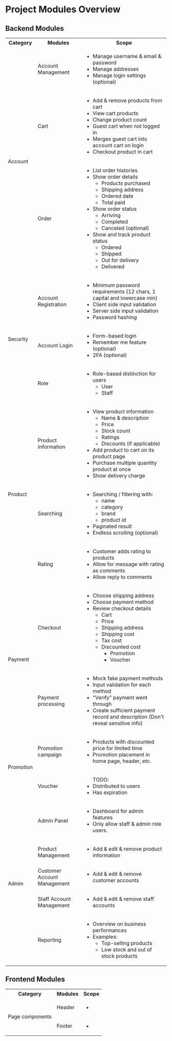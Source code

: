 Project Modules Overview
========================

## Backend Modules

<table>
    <tr>
        <th>Category</th>
        <th>Modules</th>
        <th>Scope</th>
    </tr>
    <tr>
        <td rowspan="3">Account</td>
        <td>Account Management</td>
        <td>
            <ul>
                <li>Manage username & email & password</li>
                <li>Manage addresses</li>
                <li>Manage login settings (optional)</li>
            </ul>
        </td>
    </tr>
    <tr>
        <td>Cart</td>
        <td>
            <ul>
                <li>Add & remove products from cart</li>
                <li>View cart products</li>
                <li>Change product count</li>
                <li>Guest cart when not logged in</li>
                <li>Merges guest cart into account cart on login</li>
                <li>Checkout product in cart</li>
            </ul>
        </td>
    </tr>
    <tr>
        <td>Order</td>
        <td>
            <ul>
                <li>List order histories</li>
                <li>Show order details
                    <ul>
                        <li>Products purchased</li>
                        <li>Shipping address</li>
                        <li>Ordered date</li>
                        <li>Total paid</li>
                    </ul>
                </li>
                <li>Show order status
                    <ul>
                        <li>Arriving</li>
                        <li>Completed</li>
                        <li>Canceled (optional)</li>
                    </ul>
                </li>
                <li>Show and track product status
                    <ul>
                        <li>Ordered</li>
                        <li>Shipped</li>
                        <li>Out for delivery</li>
                        <li>Delivered</li>
                    </ul>
                </li>
            </ul>
        </td>
    </tr>
    <tr>
        <td rowspan="3">Security</td>
        <td>Account Registration</td>
        <td>
            <ul>
                <li>Minimum password requirements (12 chars, 1 capital and lowercase min)</li>
                <li>Client side input validation</li>
                <li>Server side input validation</li>
                <li>Password hashing</li>
            </ul>
        </td>
    </tr>
    <tr>
        <td>Account Login</td>
        <td>
            <ul>
                <li>Form-based login</li>
                <li>Remember me feature (optional)</li>
                <li>2FA (optional)</li>
            </ul>
        </td>
    </tr>
    <tr>
        <td>Role</td>
        <td>
            <ul>
                <li>Role-based distinction for users
                    <ul>
                        <li>User</li>
                        <li>Staff</li>
                    </ul>
                </li>
            </ul>
        </td>
    </tr>
    <tr>
        <td rowspan="3">Product</td>
        <td>Product information</td>
        <td>
            <ul>
                <li>View product information
                    <ul>
                        <li>Name & description</li>
                        <li>Price</li>
                        <li>Stock count</li>
                        <li>Ratings</li>
                        <li>Discounts (if applicable)</li>
                    </ul>
                </li>
                <li>Add product to cart on its product page</li>
                <li>Purchase multiple quantity product at once</li>
                <li>Show delivery charge</li>
            </ul>
        </td>
    </tr>
    <tr>
        <td>Searching</td>
        <td>
            <ul>
                <li>Searching / filtering with:
                    <ul>
                        <li>name</li>
                        <li>category</li>
                        <li>brand</li>
                        <li>product id</li>
                    </ul>
                </li>
                <li>Paginated result</li>
                <li>Endless scrolling (optional)</li>
            </ul>
        </td>
    </tr>
    <tr>
        <td>Rating</td>
        <td>
            <ul>
                <li>Customer adds rating to products</li>
                <li>Allow for message with rating as comments</li>
                <li>Allow reply to comments</li>
            </ul>
        </td>
    </tr>
    <tr>
        <td rowspan="2">Payment</td>
        <td>Checkout</td>
        <td>
            <ul>
                <li>Choose shipping address</li>
                <li>Choose payment method</li>
                <li>Review checkout details
                    <ul>
                        <li>Cart</li>
                        <li>Price</li>
                        <li>Shipping address</li>
                        <li>Shipping cost</li>
                        <li>Tax cost</li>
                        <li>Discounted cost
                            <ul>
                                <li>Promotion</li>
                                <li>Voucher</li>
                            </ul>
                        </li>
                    </ul>
                </li>
            </ul>
        </td>
    </tr>
    <tr>
        <td>Payment processing</td>
        <td>
            <ul>
                <li>Mock fake payment methods</li>
                <li>Input validation for each method</li>
                <li>"Verify" payment went through</li>
                <li>Create sufficient payment record and description (Don't reveal sensitive info)</li>
            </ul>
        </td>
    </tr>
    <tr>
        <td rowspan="2">Promotion</td>
        <td>Promotion campaign</td>
        <td>
            <ul>
                <li>Products with discounted price for limited time</li>
                <li>Promotion placement in home page, header, etc.</li>
            </ul>
        </td>
    </tr>
    <tr>
        <td>Voucher</td>
        <td>
            <ul>
                TODO:
                <li>Distributed to users</li>
                <li>Has expiration</li>
            </ul>
        </td>
    </tr>
    <tr>
        <td rowspan="5">Admin</td>
        <td>Admin Panel</td>
        <td>
            <ul>
                <li>Dashboard for admin features</li>
                <li>Only allow staff & admin role users.</li>
            </ul>
        </td>
    </tr>
    <tr>
        <td>Product Management</td>
        <td>
            <ul>
                <li>Add & edit & remove product information</li>
            </ul>
        </td>
    </tr>
    <tr>
        <td>Customer Account Management</td>
        <td>
            <ul>
                <li>Add & edit & remove customer accounts</li>
            </ul>
        </td>
    </tr>
    <tr>
        <td>Staff Account Management</td>
        <td>
            <ul>
                <li>Add & edit & remove staff accounts</li>
            </ul>
        </td>
    </tr>
    <tr>
        <td>Reporting</td>
        <td>
            <ul>
                <li>Overview on business performances</li>
                <li>Examples:
                    <ul>
                        <li>Top-selling products</li>
                        <li>Low stock and out of stock products</li>
                    </ul>
                </li>
            </ul>
        </td>
    </tr>
</table>

## Frontend Modules

<table>
    <tr>
        <th>Category</th>
        <th>Modules</th>
        <th>Scope</th>
    </tr>
    <tr>
        <td rowspan="2">Page components</td>
        <td>Header</td>
        <td>
            <ul>
                <li></li>
            </ul>
        </td>
    </tr>
    <tr>
        <td>Footer</td>
        <td>
            <ul>
                <li></li>
            </ul>
        </td>
    </tr>
</table>